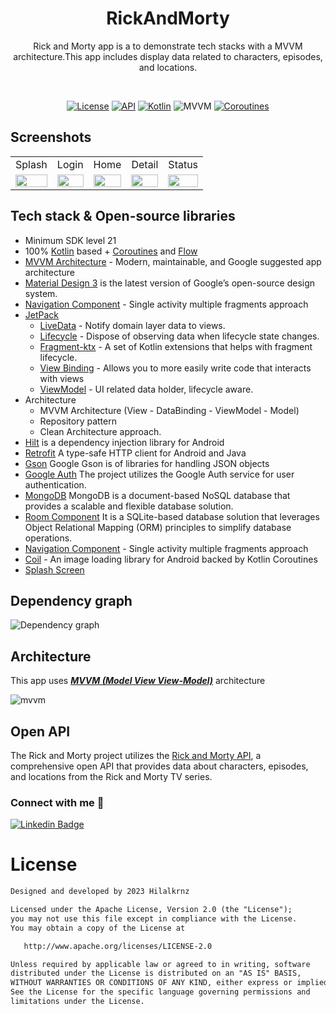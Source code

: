 <h1 align="center">RickAndMorty</h1>
<p align="center">  
Rick and Morty app is a to demonstrate tech stacks with a MVVM architecture.This app includes display data related to characters, episodes, and locations.
  </p>
</br>

<p align="center">
  <a href="https://opensource.org/licenses/Apache-2.0"><img alt="License" src="https://img.shields.io/badge/License-Apache%202.0-blue.svg"/></a>
  <a href="https://android-arsenal.com/api?level=21"><img alt="API" src="https://img.shields.io/badge/API-21%2B-brightgreen.svg?style=flat"/></a>
  <a href="https://kotlinlang.org"><img alt="Kotlin" src="https://img.shields.io/badge/Kotlin-1.4.xxx-blue"/></a>
  <img alt="MVVM" src="https://img.shields.io/badge/MVVM-Architecture-orange"/>
  <a href="https://developer.android.com/kotlin/coroutines"><img alt="Coroutines" src="https://img.shields.io/badge/Coroutines-Asynchronous-red"/></a>  
</p>

## Screenshots
<table>
    <tr>
    <td>Splash</td>
    <td>Login</td>
    <td>Home</td>
    <td>Detail</td>
    <td>Status</td>
   </tr> 
  <tr>
    <td><img src="https://github.com/hilalkrnz/RickyAndMorty/assets/57602386/1aa20a2a-1127-4d19-8178-4e7e0d749240" width="100%"></td>
    <td><img src="https://github.com/hilalkrnz/RickyAndMorty/assets/57602386/c3bd342f-5f73-4076-901a-ab891faeaf9f" width="100%"></td>
    <td><img src="https://github.com/hilalkrnz/RickyAndMorty/assets/57602386/48051f58-e7ec-482d-a63d-7f60a7838018" width="100%"></td>
    <td><img src="https://github.com/hilalkrnz/RickyAndMorty/assets/57602386/adaedb57-83b4-47fb-9931-17e37951e81e" width="100%"></td>
    <td><img src="https://github.com/hilalkrnz/RickyAndMorty/assets/57602386/13dc51f8-1b71-4205-b784-50d8991f2ca7" width="100%"></td>

   </tr>  
  </tr>
</table>

## Tech stack & Open-source libraries

- Minimum SDK level 21
- 100% [Kotlin](https://kotlinlang.org/) based + [Coroutines](https://github.com/Kotlin/kotlinx.coroutines) and [Flow](https://developer.android.com/kotlin/flow)
- [MVVM Architecture](https://developer.android.com/jetpack/guide) - Modern, maintainable, and Google suggested app architecture
- [Material Design 3](https://m3.material.io/) is the latest version of Google’s open-source design system.
- [Navigation Component](https://developer.android.com/guide/navigation) - Single activity multiple fragments approach
- [JetPack](https://developer.android.com/jetpack)
    - [LiveData](https://developer.android.com/topic/libraries/architecture/livedata) - Notify domain layer data to views.
    - [Lifecycle](https://developer.android.com/topic/libraries/architecture/lifecycle) - Dispose of observing data when lifecycle state changes.
    - [Fragment-ktx](https://developer.android.com/kotlin/ktx#fragment) - A set of Kotlin extensions that helps with fragment lifecycle.
    - [View Binding](https://developer.android.com/topic/libraries/view-binding) - Allows you to more easily write code that interacts with views
    - [ViewModel](https://developer.android.com/topic/libraries/architecture/viewmodel) - UI related data holder, lifecycle aware.
- Architecture
  - MVVM Architecture (View - DataBinding - ViewModel - Model)
  - Repository pattern
  - Clean Architecture approach.
- [Hilt](https://developer.android.com/training/dependency-injection/hilt-android) is a dependency injection library for Android
- [Retrofit](https://square.github.io/retrofit/) A type-safe HTTP client for Android and Java
- [Gson](https://github.com/google/gson) Google Gson is of libraries for handling JSON objects
- [Google Auth](https://developers.google.com/identity/sign-in/android/start-integrating?hl=tr) The project utilizes the Google Auth service for user authentication.
- [MongoDB](https://www.mongodb.com/docs/) MongoDB is a document-based NoSQL database that provides a scalable and flexible database solution.
- [Room Component](https://developer.android.com/training/data-storage/room) It is a SQLite-based database solution that leverages Object Relational Mapping (ORM) principles to simplify database operations.
- [Navigation Component](https://developer.android.com/guide/navigation) - Single activity multiple fragments approach
- [Coil](https://coil-kt.github.io/coil/) - An image loading library for Android backed by Kotlin Coroutines
- [Splash Screen](https://developer.android.com/develop/ui/views/launch/splash-screen) 

## Dependency graph
![Dependency graph](https://github.com/hilalkrnz/RickyAndMorty/assets/57602386/bae4d798-bd31-4abb-b0b1-1650c8b9e15e)

## Architecture

This app uses [***MVVM (Model View View-Model)***](https://developer.android.com/jetpack/docs/guide#recommended-app-arch) architecture

![mvvm](https://github.com/hilalkrnz/RickyAndMorty/assets/57602386/00f45fa8-79af-4452-a678-f951c8228f76)

## Open API
The Rick and Morty project utilizes the [Rick and Morty API](https://rickandmortyapi.com/), a comprehensive open API that provides data about characters, episodes, and locations from the Rick and Morty TV series.

### Connect with me :love_letter:

[![Linkedin Badge](https://img.shields.io/badge/-Linkedin-6B84BB?style=quare&labelColor=6B84BB&logo=Linkedin&logoColor=white&link=link)](https://www.linkedin.com/in/hilal-kurnaz/) 

# License
```xml
Designed and developed by 2023 Hilalkrnz

Licensed under the Apache License, Version 2.0 (the "License");
you may not use this file except in compliance with the License.
You may obtain a copy of the License at

   http://www.apache.org/licenses/LICENSE-2.0

Unless required by applicable law or agreed to in writing, software
distributed under the License is distributed on an "AS IS" BASIS,
WITHOUT WARRANTIES OR CONDITIONS OF ANY KIND, either express or implied.
See the License for the specific language governing permissions and
limitations under the License.
```
